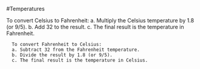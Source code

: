 #Temperatures
   
To convert Celsius to Fahrenheit:
       a. Multiply the Celsius temperature by 1.8 (or 9/5).
       b. Add 32 to the result.
       c. The final result is the temperature in Fahrenheit.

      To convert Fahrenheit to Celsius:
      a. Subtract 32 from the Fahrenheit temperature.
      b. Divide the result by 1.8 (or 9/5).
      c. The final result is the temperature in Celsius.
